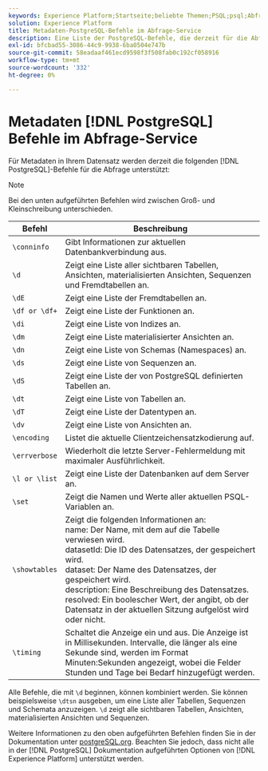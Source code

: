 ```yaml
---
keywords: Experience Platform;Startseite;beliebte Themen;PSQL;psql;Abfrage-Service;Abfrage-Service;Metadaten;Befehle;Metadatenbefehle;
solution: Experience Platform
title: Metadaten-PostgreSQL-Befehle im Abfrage-Service
description: Eine Liste der PostgreSQL-Befehle, die derzeit für die Abfrage von Metadaten im Abfrage-Service von Adobe Experience Platform unterstützt werden.
exl-id: bfcbad55-3086-44c9-9938-6ba0504e747b
source-git-commit: 58eadaaf461ecd9598f3f508fab0c192cf058916
workflow-type: tm+mt
source-wordcount: '332'
ht-degree: 0%

---
```


# Metadaten [!DNL PostgreSQL] Befehle im Abfrage-Service

Für Metadaten in Ihrem Datensatz werden derzeit die folgenden [!DNL PostgreSQL]-Befehle für die Abfrage unterstützt:

>[!NOTE]
>
>Bei den unten aufgeführten Befehlen wird zwischen Groß- und Kleinschreibung unterschieden.

| Befehl | Beschreibung |
|------- | ------------|
| `\conninfo` | Gibt Informationen zur aktuellen Datenbankverbindung aus. |
| `\d` | Zeigt eine Liste aller sichtbaren Tabellen, Ansichten, materialisierten Ansichten, Sequenzen und Fremdtabellen an. |
| `\dE` | Zeigt eine Liste der Fremdtabellen an. |
| `\df or \df+` | Zeigt eine Liste der Funktionen an. |
| `\di` | Zeigt eine Liste von Indizes an. |
| `\dm` | Zeigt eine Liste materialisierter Ansichten an. |
| `\dn` | Zeigt eine Liste von Schemas (Namespaces) an. |
| `\ds` | Zeigt eine Liste von Sequenzen an. |
| `\dS` | Zeigt eine Liste der von PostgreSQL definierten Tabellen an. |
| `\dt` | Zeigt eine Liste von Tabellen an. |
| `\dT` | Zeigt eine Liste der Datentypen an. |
| `\dv` | Zeigt eine Liste von Ansichten an. |
| `\encoding` | Listet die aktuelle Clientzeichensatzkodierung auf. |
| `\errverbose` | Wiederholt die letzte Server-Fehlermeldung mit maximaler Ausführlichkeit. |
| `\l or \list` | Zeigt eine Liste der Datenbanken auf dem Server an. |
| `\set` | Zeigt die Namen und Werte aller aktuellen PSQL-Variablen an. |
| `\showtables` | Zeigt die folgenden Informationen an: <br>name: Der Name, mit dem auf die Tabelle verwiesen wird.<br>datasetId: Die ID des Datensatzes, der gespeichert wird.<br>dataset: Der Name des Datensatzes, der gespeichert wird.<br>description: Eine Beschreibung des Datensatzes.<br>resolved: Ein boolescher Wert, der angibt, ob der Datensatz in der aktuellen Sitzung aufgelöst wird oder nicht. |
| `\timing` | Schaltet die Anzeige ein und aus. Die Anzeige ist in Millisekunden. Intervalle, die länger als eine Sekunde sind, werden im Format Minuten:Sekunden angezeigt, wobei die Felder Stunden und Tage bei Bedarf hinzugefügt werden. |

Alle Befehle, die mit `\d` beginnen, können kombiniert werden. Sie können beispielsweise `\dtsn` ausgeben, um eine Liste aller Tabellen, Sequenzen und Schemata anzuzeigen. `\d` zeigt alle sichtbaren Tabellen, Ansichten, materialisierten Ansichten und Sequenzen.

Weitere Informationen zu den oben aufgeführten Befehlen finden Sie in der Dokumentation unter [postgreSQL.org](https://www.postgresql.org/docs/10/app-psql.html). Beachten Sie jedoch, dass nicht alle in der [!DNL PostgreSQL] Dokumentation aufgeführten Optionen von [!DNL Experience Platform] unterstützt werden.
